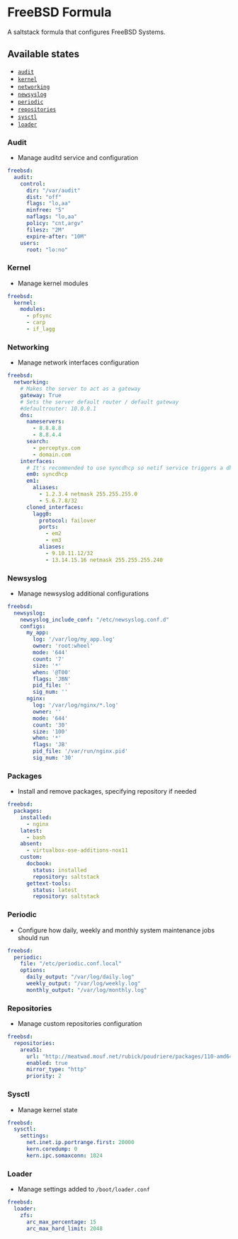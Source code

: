 # FreeBSD Formula

A saltstack formula that configures FreeBSD Systems.


## Available states

- [`audit`](#audit)
- [`kernel`](#kernel)
- [`networking`](#networking)
- [`newsyslog`](#newsyslog)
- [`periodic`](#periodic)
- [`repositories`](#repositories)
- [`sysctl`](#sysctl)
- [`loader`](#loader)

### Audit

- Manage auditd service and configuration

```yml
freebsd:
  audit:
    control:
      dir: "/var/audit"
      dist: "off"
      flags: "lo,aa"
      minfree: "5"
      naflags: "lo,aa"
      policy: "cnt,argv"
      filesz: "2M"
      expire-after: "10M"
    users:
      root: "lo:no"
```

### Kernel

- Manage kernel modules

```yml
freebsd:
  kernel:
    modules:
      - pfsync
      - carp
      - if_lagg
```

### Networking

- Manage network interfaces configuration

```yml
freebsd:
  networking:
    # Makes the server to act as a gateway
    gateway: True
    # Sets the server default router / default gateway
    #defaultrouter: 10.0.0.1
    dns:
      nameservers:
        - 8.8.8.8
        - 8.8.4.4
      search:
        - perceptyx.com
        - domain.com
    interfaces:
      # It's recommended to use syncdhcp so netif service triggers a dhcp request on restart
      em0: syncdhcp
      em1:
        aliases:
          - 1.2.3.4 netmask 255.255.255.0
          - 5.6.7.8/32
      cloned_interfaces:
        lagg0:
          protocol: failover
          ports:
            - em2
            - em3
          aliases:
            - 9.10.11.12/32
            - 13.14.15.16 netmask 255.255.255.240
```

### Newsyslog

- Manage newsyslog additional configurations

```yml
freebsd:
  newsyslog:
    newsyslog_include_conf: "/etc/newsyslog.conf.d"
    configs:
      my_app:
        log: '/var/log/my_app.log'
        owner: 'root:wheel'
        mode: '644'
        count: '7'
        size: '*'
        when: '@T00'
        flags: 'JBN'
        pid_file: ''
        sig_num: ''
      nginx:
        log: '/var/log/nginx/*.log'
        owner: ''
        mode: '644'
        count: '30'
        size: '100'
        when: '*'
        flags: 'JB'
        pid_file: '/var/run/nginx.pid'
        sig_num: '30'
```

### Packages

- Install and remove packages, specifying repository if needed

```yml
freebsd:
  packages:
    installed:
      - nginx
    latest:
      - bash
    absent:
      - virtualbox-ose-additions-nox11
    custom:
      docbook:
        status: installed
        repository: saltstack
      gettext-tools:
        status: latest
        repository: saltstack
```

### Periodic

- Configure how daily, weekly and monthly system maintenance jobs should run

```yml
freebsd:
  periodic:
    file: "/etc/periodic.conf.local"
    options:
      daily_output: "/var/log/daily.log"
      weekly_output: "/var/log/weekly.log"
      monthly_output: "/var/log/monthly.log"
```

### Repositories

- Manage custom repositories configuration

```yml
freebsd:
  repositories:
    area51:
      url: "http://meatwad.mouf.net/rubick/poudriere/packages/110-amd64-kde/"
      enabled: true
      mirror_type: "http"
      priority: 2
```

### Sysctl

- Manage kernel state

```yml
freebsd:
  sysctl:
    settings:
      net.inet.ip.portrange.first: 20000
      kern.coredump: 0
      kern.ipc.somaxconn: 1024
```

### Loader

- Manage settings added to `/boot/loader.conf`

```yaml
freebsd:
  loader:
    zfs:
      arc_max_percentage: 15
      arc_max_hard_limit: 2048
```
